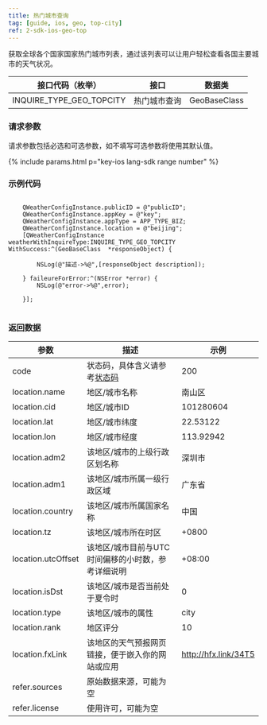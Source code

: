 ```yaml
---
title: 热门城市查询
tag: [guide, ios, geo, top-city]
ref: 2-sdk-ios-geo-top
---
```


获取全球各个国家国家热门城市列表，通过该列表可以让用户轻松查看各国主要城市的天气状况。

| 接口代码（枚举）| 接口                  | 数据类       |
| ------------ | ------------------------ | ------------ |
| INQUIRE_TYPE_GEO_TOPCITY| 热门城市查询  | GeoBaseClass |

### 请求参数

请求参数包括必选和可选参数，如不填写可选参数将使用其默认值。

{% include params.html p="key-ios lang-sdk range number" %}

### 示例代码

```objc 

    QWeatherConfigInstance.publicID = @"publicID";
    QWeatherConfigInstance.appKey = @"key";
    QWeatherConfigInstance.appType = APP_TYPE_BIZ;    
    QWeatherConfigInstance.location = @"beijing";
    [QWeatherConfigInstance weatherWithInquireType:INQUIRE_TYPE_GEO_TOPCITY WithSuccess:^(GeoBaseClass  *responseObject) {
        
        NSLog(@"描述->%@",[responseObject description]);
        
    } faileureForError:^(NSError *error) {
        NSLog(@"error->%@",error);
        
    }];
    
```

### 返回数据

| 参数               | 描述                                                    | 示例                 |
| ------------------ | ------------------------------------------------------- | -------------------- |
| code               | 状态码，具体含义请参考[状态码](/docs/resource/status-code/) | 200                  |
| location.name      | 地区/城市名称                                           | 南山区               |
| location.cid       | 地区/城市ID                                             | 101280604            |
| location.lat       | 地区/城市纬度                                           | 22.53122             |
| location.lon       | 地区/城市经度                                           | 113.92942            |
| location.adm2      | 该地区/城市的上级行政区划名称                           | 深圳市               |
| location.adm1      | 该地区/城市所属一级行政区域                             | 广东省               |
| location.country   | 该地区/城市所属国家名称                                 | 中国                 |
| location.tz        | 该地区/城市所在时区                                     | +0800                |
| location.utcOffset | 该地区/城市目前与UTC时间偏移的小时数，参考详细说明      | +08:00               |
| location.isDst     | 该地区/城市是否当前处于夏令时                           | 0                    |
| location.type      | 该地区/城市的属性                                       | city                 |
| location.rank      | 地区评分                                                | 10                   |
| location.fxLink    | 该地区的天气预报网页链接，便于嵌入你的网站或应用        | http://hfx.link/34T5 |
| refer.sources      | 原始数据来源，可能为空                                  |                      |
| refer.license      | 使用许可，可能为空                                      |                      |

